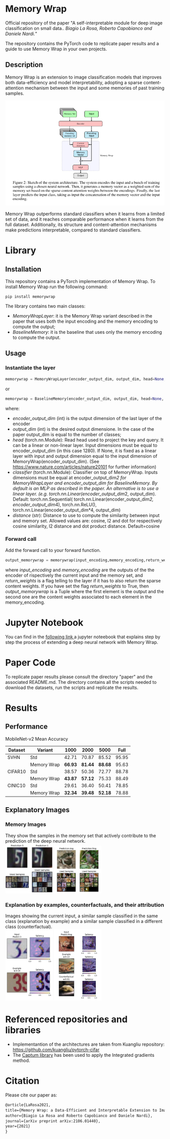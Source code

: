 # Memory Wrap
Official repository of the paper "A self-interpretable module for deep image classification on small data.. *Biagio La Rosa, Roberto Capobianco and Daniele Nardi.*"

The repository contains the PyTorch code to replicate paper results and a guide to use Memory Wrap in your own projects.
## Description
Memory Wrap is an extension to image classification models that improves both data-efficiency and model interpretability, adopting a sparse content-attention mechanism between the input and some memories of past training samples.

![alt text](images/architectures.png "Architectures")

 Memory Wrap outperforms standard classifiers when it learns from a limited set of data, and it reaches comparable performance when it learns from the full dataset. Additionally, its structure and content-attention mechanisms make predictions interpretable, compared to standard classifiers.
# Library
## Installation
This repository contains a PyTorch implementation of Memory Wrap. To install Memory Wrap run the following command:
```
pip install memorywrap
```

The library contains two main classes:
- *MemoryWrapLayer*: it is the Memory Wrap variant described in the paper that uses both the input encoding and the memory encoding to compute the output;
- *BaselineMemory*: it is the baseline that uses only the memory encoding to compute the output.

## Usage
### Instantiate the layer
```python
memorywrap = MemoryWrapLayer(encoder_output_dim, output_dim, head=None, classifier=None, distance='cosine')
```
or
```python
memorywrap = BaselineMemory(encoder_output_dim, output_dim, head=None, classifier=None, distance='cosine')
```
where:
- *encoder_output_dim* (int) is the output dimension of the last layer of the encoder
- *output_dim* (int) is the desired output dimensione. In the case of the paper output_dim is equal to the number of classes;
- *head* (torch.nn.Module): Read head used to project the key and query. It can be a linear or non-linear layer. Input dimensions must be equal to encoder_output_dim (in this case 1280). If None, it is fixed as a linear layer with input and output dimension equal to the input dimension of MemoryWrap(encoder_output_dim). (See https://www.nature.com/articles/nature20101 for further information)
- *classifier* (torch.nn.Module): Classifier on top of MemoryWrap. Inputs dimensions must be equal at encoder_output_dim*2 for MemoryWrapLayer and encoder_output_dim for BaselineMemory. By default is an MLP as described in the paper. An alternative is to use a linear layer. (e.g. torch.nn.Linear(encoder_output_dim*2, output_dim). Default: torch.nn.Sequential( torch.nn.Linear(encoder_output_dim*2, encoder_output_dim*4), torch.nn.ReLU(), torch.nn.Linear(encoder_output_dim*4, output_dim)
- *distance* (str): Distance to use to compute the similarity between input and memory set. Allowed values are: cosine, l2 and dot for respectively cosine similarity, l2 distance and dot product distance. Default=cosine


### Forward call
Add the forward call to your forward function.
```python
output_memorywrap = memorywrap(input_encoding,memory_encoding,return_weights=False)
```
where *input_encoding* and *memory_encoding* are the outputs of the the encoder of rispectively the current input and the memory set, and *return_weights* is a flag telling to the layer if it has to also return the sparse content weights. If you have set the flag *return_weights* to True, then *output_memorywrap* is a Tuple where the first element is the output and the second one are the content weights associated to each element in the memory_encoding.


# Jupyter Notebook
You can find in the <a href="https://colab.research.google.com/drive/1OPjcpTH7X8EV1ev361iuhVzd2Jfp9kFA">following link </a> a jupyter noteebook that explains step by step the process of extending a deep neural network with Memory Wrap.

# Paper Code
To replicate paper results please consult the directory "paper" and the associated README.md. The directory contains all the scripts needed to download the datasets, run the scripts and replicate the results.

# Results

## Performance
MobileNet-v2 Mean Accuracy

| Dataset | Variant        | 1000  | 2000 | 5000 | Full |
| ------------------ | ------------------ |---------------- | -------------- | -------------- | -------------- |
|SVHN| Std   |      42.71       |     70.87        | 85.52 | 95.95 |
|| Memory Wrap   |     **66.93**         |       **81.44**      | **88.68** | 95.63 |
|CIFAR10| Std   |    38.57         |    50.36         | 72.77 | 88.78|
|| Memory Wrap   |    **43.87**          |     **57.12**        | 75.33 | 88.49 |
|CINIC10| Std   |     29.61        |       36.40      | 50.41 |78.85 |
|| Memory Wrap  |      **32.34**        |    **39.48**         | **52.18**  |78.88 |


## Explanatory Images

### Memory Images
They show the samples in the memory set that actively contribute to the prediction of the deep neural network. <br>
<img src="images/svhnmem.png" alt="drawing" width="150"/>
<img src="images/cifarmem.png" alt="drawing" width="150"/>

### Explanation by examples, counterfactuals, and their attribution
Images showing the current input, a similar sample classified in the same class (explanation by example) and a similar sample classified in a different class (counterfactual).<br>
<img src="images/heatmap1.png" alt="drawing" width="150"/>
<img src="images/heatmap2.png" alt="drawing" width="150"/>

# Referenced repositories and libraries
- Implementantion of the architectures are taken from Kuangliu repository:
<a href="https://github.com/kuangliu/pytorch-cifar">https://github.com/kuangliu/pytorch-cifar</a>
- The <a href="https://captum.ai/">Captum library</a> has been used to apply the Integrated gradients method.

# Citation
Please cite our paper as:
```tex
@article{LaRosa2021,
title={Memory Wrap: a Data-Efficient and Interpretable Extension to Image Classification Models},
author={Biagio La Rosa and Roberto Capobianco and Daniele Nardi},
journal={arXiv preprint arXiv:2106.01440},
year={2021}
}
```

